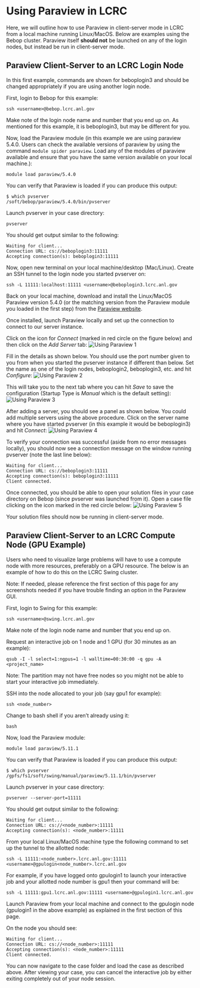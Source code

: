 # Using Paraview in LCRC

Here, we will outline how to use Paraview in client-server mode in LCRC from a local machine running Linux/MacOS. Below are examples using the Bebop cluster. Paraview itself **should not** be launched on any of the login nodes, but instead be run in client-server mode.

## Paraview Client-Server to an LCRC Login Node

In this first example, commands are shown for beboplogin3 and should be changed appropriately if you are using another login node.

First, login to Bebop for this example:

```console
ssh <username>@bebop.lcrc.anl.gov
```

Make note of the login node name and number that you end up on. As mentioned for this example, it is beboplogin3, but may be different for you.

Now, load the Paraview module (in this example we are using paraview 5.4.0. Users can check the available versions of paraview by using the command `module spider paraview`. Load any of the modules of paraview available and ensure that you have the same version available on your local machine.):

```console
module load paraview/5.4.0
```

You can verify that Paraview is loaded if you can produce this output:

```console
$ which pvserver
/soft/bebop/paraview/5.4.0/bin/pvserver
```

Launch pvserver in your case directory:

```console
pvserver
```

You should get output similar to the following:

```console
Waiting for client...
Connection URL: cs://beboplogin3:11111
Accepting connection(s): beboplogin3:11111
```

Now, open new terminal on your local machine/desktop (Mac/Linux). Create an SSH tunnel to the login node you started pvserver on:

```console
ssh -L 11111:localhost:11111 <username>@beboplogin3.lcrc.anl.gov
```

Back on your local machine, download and install the Linux/MacOS Paraview version 5.4.0 (or the matching version from the Paraview module you loaded in the first step) from the [Paraview website](https://www.paraview.org/download/).

Once installed, launch Paraview locally and set up the connection to connect to our server instance.

Click on the icon for *Connect* (marked in red circle on the figure below) and then click on the *Add Server* tab:
![Using Paraview 1](https://lcrc.anl.gov/sites/default/files/2023-11/using-paraview-1.png)

Fill in the details as shown below. You should use the port number given to you from when you started the pvserver instance if different than below. Set the name as one of the login nodes, beboplogin2, beboplogin3, etc. and hit *Configure*:
![Using Paraview 2](https://lcrc.anl.gov/sites/default/files/2023-11/using-paraview-2.png)

This will take you to the next tab where you can hit *Save* to save the configuration (Startup Type is *Manual* which is the default setting):
![Using Paraview 3](https://lcrc.anl.gov/sites/default/files/2023-11/using-paraview-3.png)

After adding a server, you should see a panel as shown below. You could add multiple servers using the above procedure. Click on the server name where you have started pvserver (in this example it would be beboplogin3) and hit *Connect*:
![Using Paraview 4](https://lcrc.anl.gov/sites/default/files/2023-11/using-paraview-4.png)

To verify your connection was successful (aside from no error messages locally), you should now see a connection message on the window running pvserver (note the last line below):

```console
Waiting for client...
Connection URL: cs://beboplogin3:11111
Accepting connection(s): beboplogin3:11111
Client connected.
```

Once connected, you should be able to open your solution files in your case directory on Bebop (since pvserver was launched from it). Open a case file clicking on the icon marked in the red circle below:
![Using Paraview 5](https://lcrc.anl.gov/sites/default/files/2023-11/using-paraview-5.png)

Your solution files should now be running in client-server mode.

## Paraview Client-Server to an LCRC Compute Node (GPU Example)

Users who need to visualize large problems will have to use a compute node with more resources, preferably on a GPU resource. The below is an example of how to do this on the LCRC Swing cluster.

Note: If needed, please reference the first section of this page for any screenshots needed if you have trouble finding an option in the Paraview GUI.

First, login to Swing for this example:

```console
ssh <username>@swing.lcrc.anl.gov
```

Make note of the login node name and number that you end up on.

Request an interactive job on 1 node and 1 GPU (for 30 minutes as an example):

```console
qsub -I -l select=1:ngpus=1 -l walltime=00:30:00 -q gpu -A <project_name>
```

Note: The partition may not have free nodes so you might not be able to start your interactive job immediately.

SSH into the node allocated to your job (say gpu1 for example):

```console
ssh <node_number>
```

Change to bash shell if you aren’t already using it:

```console
bash
```

Now, load the Paraview module:

```console
module load paraview/5.11.1
```

You can verify that Paraview is loaded if you can produce this output:

```console
$ which pvserver
/gpfs/fs1/soft/swing/manual/paraview/5.11.1/bin/pvserver
```

Launch pvserver in your case directory:

```console
pvserver --server-port=11111
```

You should get output similar to the following:

```console
Waiting for client...
Connection URL: cs://<node_number>:11111
Accepting connection(s): <node_number>:11111
```

From your local Linux/MacOS machine type the following command to set up the tunnel to the allotted node:

```console
ssh -L 11111:<node_number>.lcrc.anl.gov:11111 <username>@gpulogin<node_number>.lcrc.anl.gov
```

For example, if you have logged onto gpulogin1 to launch your interactive job and your allotted node number is gpu1 then your command will be:

```console
ssh -L 11111:gpu1.lcrc.anl.gov:11111 <username>@gpulogin1.lcrc.anl.gov
```

Launch Paraview from your local machine and connect to the gpulogin node (gpulogin1 in the above example) as explained in the first section of this page.

On the node you should see:

```console
Waiting for client...
Connection URL: cs://<node_number>:11111
Accepting connection(s): <node_number>:11111
Client connected.
```

You can now navigate to the case folder and load the case as described above. After viewing your case, you can cancel the interactive job by either exiting completely out of your node session.
